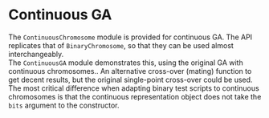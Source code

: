# Continuous GA

The `ContinuousChromosome` module is provided for continuous GA.
The API replicates that of `BinaryChromosome`, so that they can be
used almost interchangeably.  
The `ContinuousGA` module demonstrates this, using the original GA
with continuous chromosomes..
An alternative cross-over (mating) function to get decent results,
but the original single-point cross-over could be used.
The most critical difference when adapting binary test scripts
to continuous chromosomes is that the continuous representation
object does not take the `bits` argument to the constructor.
